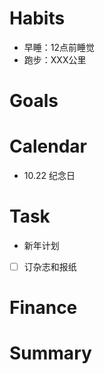 
# Habits
- 早睡：12点前睡觉
- 跑步：XXX公里

# Goals

# Calendar
- 10.22 纪念日

# Task
- 新年计划
- [ ] 订杂志和报纸


# Finance


# Summary